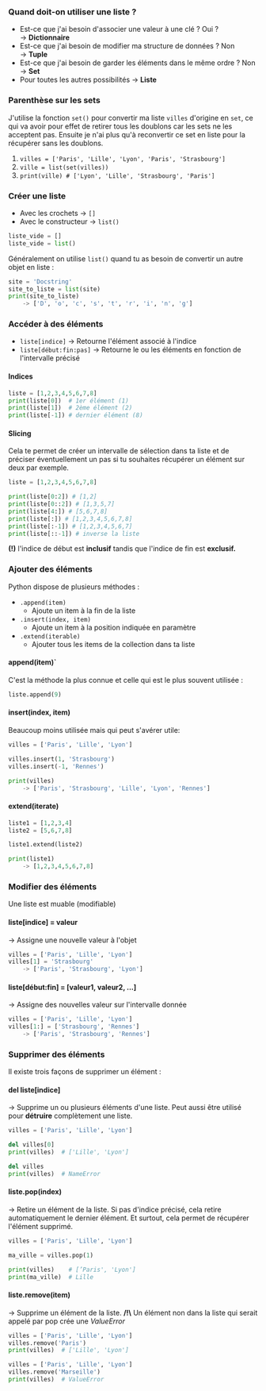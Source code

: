 ### Quand doit-on utiliser une liste ?

- Est-ce que j'ai besoin d'associer une valeur à une clé ? Oui ?→ **Dictionnaire**
- Est-ce que j'ai besoin de modifier ma structure de données ? Non → **Tuple**
- Est-ce que j'ai besoin de garder les éléments dans le même ordre ? Non → **Set**
- Pour toutes les autres possibilités → **Liste**

### Parenthèse sur les sets

J'utilise la fonction `set()` pour convertir ma liste `villes` d'origine en `set`, ce qui va avoir pour effet de retirer tous les doublons car les sets ne les acceptent pas. Ensuite je n'ai plus qu'à reconvertir ce set en liste pour la récupérer sans les doublons.

1. `villes = ['Paris', 'Lille', 'Lyon', 'Paris', 'Strasbourg']`
2. `ville = list(set(villes))`
3. `print(ville) # ['Lyon', 'Lille', 'Strasbourg', 'Paris']`

### Créer une liste
- Avec les crochets → `[]`
- Avec le constructeur → `list()`

```python
liste_vide = []
liste_vide = list()
```

Généralement on utilise `list()` quand tu as besoin de convertir un autre objet en liste :

```python
site = 'Docstring'
site_to_liste = list(site)
print(site_to_liste)  
	-> ['D', 'o', 'c', 's', 't', 'r', 'i', 'n', 'g']
```

### Accéder à des éléments
- `liste[indice]` → Retourne l'élément associé à l'indice
- `liste[début:fin:pas]` → Retourne le ou les éléments en fonction de l'intervalle précisé
#### Indices
```python
liste = [1,2,3,4,5,6,7,8]
print(liste[0])  # 1er élément (1)
print(liste[1])  # 2ème élément (2)
print(liste[-1]) # dernier élément (8)
```
#### Slicing
Cela te permet de créer un intervalle de sélection dans ta liste et de préciser éventuellement un pas si tu souhaites récupérer un élément sur deux par exemple.

```python
liste = [1,2,3,4,5,6,7,8]

print(liste[0:2]) # [1,2]
print(liste[0::2]) # [1,3,5,7]
print(liste[4:]) # [5,6,7,8]
print(liste[:]) # [1,2,3,4,5,6,7,8]
print(liste[:-1]) # [1,2,3,4,5,6,7]
print(liste[::-1]) # inverse la liste
```

**(!)** l'indice de début est **inclusif** tandis que l'indice de fin est **exclusif.**
### Ajouter des éléments
Python dispose de plusieurs méthodes :
- `.append(item)`
	- Ajoute un item à la fin de la liste
- `.insert(index, item)`
	- Ajoute un item à la position indiquée en paramètre
- `.extend(iterable)`
	- Ajouter tous les items de la collection dans ta liste
#### append(item)`
C'est la méthode la plus connue et celle qui est le plus souvent utilisée :
```python
liste.append(9)
```

#### insert(index, item)
Beaucoup moins utilisée mais qui peut s'avérer utile:
```python
villes = ['Paris', 'Lille', 'Lyon']

villes.insert(1, 'Strasbourg')
villes.insert(-1, 'Rennes')

print(villes)  
	-> ['Paris', 'Strasbourg', 'Lille', 'Lyon', 'Rennes']
```

#### extend(iterate)

```python
liste1 = [1,2,3,4]
liste2 = [5,6,7,8]

liste1.extend(liste2)

print(liste1)  
	-> [1,2,3,4,5,6,7,8]
```

### Modifier des éléments

Une liste est muable (modifiable)
#### liste[indice] = valeur
→ Assigne une nouvelle valeur à l'objet

```python
villes = ['Paris', 'Lille', 'Lyon']
villes[1] = 'Strasbourg'
	-> ['Paris', 'Strasbourg', 'Lyon']
```
#### liste[début:fin] = [valeur1, valeur2, ...]
→ Assigne des nouvelles valeur sur l'intervalle donnée

```python
villes = ['Paris', 'Lille', 'Lyon']
villes[1:] = ['Strasbourg', 'Rennes']
	-> ['Paris', 'Strasbourg', 'Rennes']
```

### Supprimer des éléments

Il existe trois façons de supprimer un élément :

#### del liste[indice]
→ Supprime un ou plusieurs éléments d'une liste. 
Peut aussi être utilisé pour **détruire** complètement une liste.

```python
villes = ['Paris', 'Lille', 'Lyon']

del villes[0]
print(villes)  # ['Lille', 'Lyon']

del villes
print(villes)  # NameError
```
#### liste.pop(index)
→ Retire un élément de la liste. 
Si pas d'indice précisé, cela retire automatiquement le dernier élément. 
Et surtout, cela permet de récupérer l'élément supprimé.

```python
villes = ['Paris', 'Lille', 'Lyon']

ma_ville = villes.pop(1)

print(villes)    # [’Paris', 'Lyon']
print(ma_ville)  # Lille
```
#### liste.remove(item)
→ Supprime un élément de la liste.
**/!\\** Un élément non dans la liste qui serait appelé par pop crée une *ValueError*
```python
villes = ['Paris', 'Lille', 'Lyon']
villes.remove('Paris')
print(villes)  # ['Lille', 'Lyon']
```

```python
villes = ['Paris', 'Lille', 'Lyon']
villes.remove('Marseille')
print(villes)  # ValueError
```
